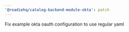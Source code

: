 ```yaml
---
'@roadiehq/catalog-backend-module-okta': patch
---
```


Fix example okta oauth configuration to use regular yaml
